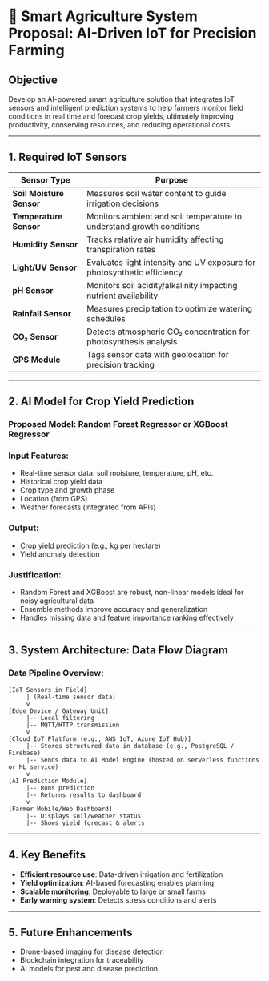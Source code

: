 # 🌾 Smart Agriculture System Proposal: AI-Driven IoT for Precision Farming

## **Objective**

Develop an AI-powered smart agriculture solution that integrates IoT sensors and intelligent prediction systems to help farmers monitor field conditions in real time and forecast crop yields, ultimately improving productivity, conserving resources, and reducing operational costs.

---

## **1. Required IoT Sensors**

| Sensor Type              | Purpose                                                                 |
| ------------------------ | ----------------------------------------------------------------------- |
| **Soil Moisture Sensor** | Measures soil water content to guide irrigation decisions               |
| **Temperature Sensor**   | Monitors ambient and soil temperature to understand growth conditions   |
| **Humidity Sensor**      | Tracks relative air humidity affecting transpiration rates              |
| **Light/UV Sensor**      | Evaluates light intensity and UV exposure for photosynthetic efficiency |
| **pH Sensor**            | Monitors soil acidity/alkalinity impacting nutrient availability        |
| **Rainfall Sensor**      | Measures precipitation to optimize watering schedules                   |
| **CO₂ Sensor**           | Detects atmospheric CO₂ concentration for photosynthesis analysis       |
| **GPS Module**           | Tags sensor data with geolocation for precision tracking                |

---

## **2. AI Model for Crop Yield Prediction**

### **Proposed Model**: **Random Forest Regressor** or **XGBoost Regressor**

### **Input Features:**

* Real-time sensor data: soil moisture, temperature, pH, etc.
* Historical crop yield data
* Crop type and growth phase
* Location (from GPS)
* Weather forecasts (integrated from APIs)

### **Output:**

* Crop yield prediction (e.g., kg per hectare)
* Yield anomaly detection

### **Justification:**

* Random Forest and XGBoost are robust, non-linear models ideal for noisy agricultural data
* Ensemble methods improve accuracy and generalization
* Handles missing data and feature importance ranking effectively

---

## **3. System Architecture: Data Flow Diagram**

### **Data Pipeline Overview:**

```
[IoT Sensors in Field]
     | (Real-time sensor data)
     v
[Edge Device / Gateway Unit]
     |-- Local filtering
     |-- MQTT/HTTP transmission
     v
[Cloud IoT Platform (e.g., AWS IoT, Azure IoT Hub)]
     |-- Stores structured data in database (e.g., PostgreSQL / Firebase)
     |-- Sends data to AI Model Engine (hosted on serverless functions or ML service)
     v
[AI Prediction Module]
     |-- Runs prediction
     |-- Returns results to dashboard
     v
[Farmer Mobile/Web Dashboard]
     |-- Displays soil/weather status
     |-- Shows yield forecast & alerts
```

---

## **4. Key Benefits**

* **Efficient resource use**: Data-driven irrigation and fertilization
* **Yield optimization**: AI-based forecasting enables planning
* **Scalable monitoring**: Deployable to large or small farms
* **Early warning system**: Detects stress conditions and alerts

---

## **5. Future Enhancements**

* Drone-based imaging for disease detection
* Blockchain integration for traceability
* AI models for pest and disease prediction

